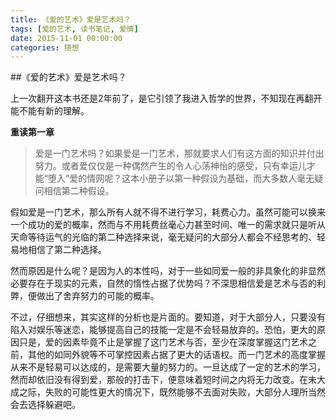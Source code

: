 ```yaml
---
title: 《爱的艺术》爱是艺术吗？
tags: [爱的艺术, 读书笔记, 爱情]
date: 2015-11-01 00:00:00
categories: 随想
---
```


##《爱的艺术》爱是艺术吗？

上一次翻开这本书还是2年前了，是它引领了我进入哲学的世界，不知现在再翻开能不能有新的理解。
<!--more-->
__重读第一章__

>爱是一门艺术吗？如果爱是一门艺术，那就要求人们有这方面的知识并付出努力。或者爱仅仅是一种偶然产生的令人心荡神怡的感受，只有幸运儿才能“堕入”爱的情网呢？这本小册子以第一种假设为基础，而大多数人毫无疑问相信第二种假设。

假如爱是一门艺术，那么所有人就不得不进行学习，耗费心力。虽然可能可以换来一个成功的爱的概率，然而与不用耗费丝毫心力甚至时间、唯一的需求就只是听从天命等待运气的光临的第二种选择来说，毫无疑问的大部分人都会不经思考的、轻易地相信了第二种选择。

然而原因是什么呢？是因为人的本性吗，对于一些如同爱一般的非具象化的非显然必要存在于现实的元素，自然的惰性占据了优势吗？不深思相信爱是艺术与否的利弊，便做出了舍弃努力的可能的概率。

不过，仔细想来，其实这样的分析也是片面的。要知道，对于大部分人，只要没有陷入对娱乐等迷恋，能够提高自己的技能一定是不会轻易放弃的。恐怕，更大的原因只是，爱的因素毕竟不止是掌握了这门艺术与否，至少在深度掌握这门艺术之前，其他的如同外貌等不可掌控因素占据了更大的话语权。而一门艺术的高度掌握从来不是轻易可以达成的，是需要大量的努力的。一旦达成了一定的艺术的学习，然而却依旧没有得到爱，那般的打击下，便意味着短时间之内将无力改变。在未大成之际，失败的可能性更大的情况下，既然能够不去面对失败，大部分人理所当然会去选择躲避吧。